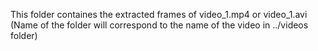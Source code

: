 This folder containes the extracted frames of video_1.mp4 or video_1.avi (Name of the folder will correspond to the name of the video in ../videos folder)
